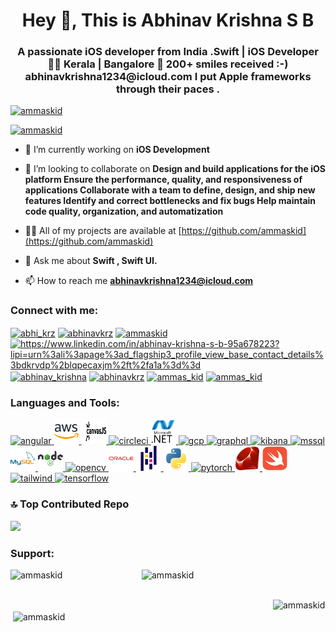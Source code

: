 <h1 align="center">Hey 👋, This is Abhinav Krishna S B</h1>
<h3 align="center">A passionate iOS developer from India .Swift | iOS Developer 🧑‍💻 Kerala | Bangalore 📍 200+ smiles received :-) abhinavkrishna1234@icloud.com I put Apple frameworks through their paces .</h3>

<p align="left"> <a href="https://github.com/ryo-ma/github-profile-trophy"><img src="https://github-profile-trophy.vercel.app/?username=ammaskid" alt="ammaskid" /></a> </p>

<p align="left"> <a href="https://twitter.com/ammaskid" target="blank"><img src="https://img.shields.io/twitter/follow/ammaskid?logo=twitter&style=for-the-badge" alt="ammaskid" /></a> </p>

- 🔭 I’m currently working on **iOS Development**

- 👯 I’m looking to collaborate on **Design and build applications for the iOS platform Ensure the performance, quality, and responsiveness of applications Collaborate with a team to define, design, and ship new features Identify and correct bottlenecks and fix bugs Help maintain code quality, organization, and automatization**

- 👨‍💻 All of my projects are available at [https://github.com/ammaskid](https://github.com/ammaskid)

- 💬 Ask me about **Swift , Swift UI.**

- 📫 How to reach me **abhinavkrishna1234@icloud.com**

<h3 align="left">Connect with me:</h3>
<p align="left">
<a href="https://codepen.io/abhi_krz" target="blank"><img align="center" src="https://raw.githubusercontent.com/rahuldkjain/github-profile-readme-generator/master/src/images/icons/Social/codepen.svg" alt="abhi_krz" height="30" width="40" /></a>
<a href="https://dev.to/abhinavkrz" target="blank"><img align="center" src="https://raw.githubusercontent.com/rahuldkjain/github-profile-readme-generator/master/src/images/icons/Social/devto.svg" alt="abhinavkrz" height="30" width="40" /></a>
<a href="https://twitter.com/ammaskid" target="blank"><img align="center" src="https://raw.githubusercontent.com/rahuldkjain/github-profile-readme-generator/master/src/images/icons/Social/twitter.svg" alt="ammaskid" height="30" width="40" /></a>
<a href="https://linkedin.com/in/https://www.linkedin.com/in/abhinav-krishna-s-b-95a678223?lipi=urn%3ali%3apage%3ad_flagship3_profile_view_base_contact_details%3bdkrvdp%2blqpecaxjm%2ft%2fa1a%3d%3d" target="blank"><img align="center" src="https://raw.githubusercontent.com/rahuldkjain/github-profile-readme-generator/master/src/images/icons/Social/linked-in-alt.svg" alt="https://www.linkedin.com/in/abhinav-krishna-s-b-95a678223?lipi=urn%3ali%3apage%3ad_flagship3_profile_view_base_contact_details%3bdkrvdp%2blqpecaxjm%2ft%2fa1a%3d%3d" height="30" width="40" /></a>
<a href="https://stackoverflow.com/users/abhinav_krishna" target="blank"><img align="center" src="https://raw.githubusercontent.com/rahuldkjain/github-profile-readme-generator/master/src/images/icons/Social/stack-overflow.svg" alt="abhinav_krishna" height="30" width="40" /></a>
<a href="https://codesandbox.com/abhinavkrz" target="blank"><img align="center" src="https://raw.githubusercontent.com/rahuldkjain/github-profile-readme-generator/master/src/images/icons/Social/codesandbox.svg" alt="abhinavkrz" height="30" width="40" /></a>
<a href="https://kaggle.com/ammas_kid" target="blank"><img align="center" src="https://raw.githubusercontent.com/rahuldkjain/github-profile-readme-generator/master/src/images/icons/Social/kaggle.svg" alt="ammas_kid" height="30" width="40" /></a>
<a href="https://instagram.com/ammas_kid" target="blank"><img align="center" src="https://raw.githubusercontent.com/rahuldkjain/github-profile-readme-generator/master/src/images/icons/Social/instagram.svg" alt="ammas_kid" height="30" width="40" /></a>
</p>

<h3 align="left">Languages and Tools:</h3>
<p align="left"> <a href="https://angular.io" target="_blank" rel="noreferrer"> <img src="https://angular.io/assets/images/logos/angular/angular.svg" alt="angular" width="40" height="40"/> </a> <a href="https://aws.amazon.com" target="_blank" rel="noreferrer"> <img src="https://raw.githubusercontent.com/devicons/devicon/master/icons/amazonwebservices/amazonwebservices-original-wordmark.svg" alt="aws" width="40" height="40"/> </a> <a href="https://canvasjs.com" target="_blank" rel="noreferrer"> <img src="https://raw.githubusercontent.com/Hardik0307/Hardik0307/master/assets/canvasjs-charts.svg" alt="canvasjs" width="40" height="40"/> </a> <a href="https://circleci.com" target="_blank" rel="noreferrer"> <img src="https://www.vectorlogo.zone/logos/circleci/circleci-icon.svg" alt="circleci" width="40" height="40"/> </a> <a href="https://dotnet.microsoft.com/" target="_blank" rel="noreferrer"> <img src="https://raw.githubusercontent.com/devicons/devicon/master/icons/dot-net/dot-net-original-wordmark.svg" alt="dotnet" width="40" height="40"/> </a> <a href="https://cloud.google.com" target="_blank" rel="noreferrer"> <img src="https://www.vectorlogo.zone/logos/google_cloud/google_cloud-icon.svg" alt="gcp" width="40" height="40"/> </a> <a href="https://graphql.org" target="_blank" rel="noreferrer"> <img src="https://www.vectorlogo.zone/logos/graphql/graphql-icon.svg" alt="graphql" width="40" height="40"/> </a> <a href="https://www.elastic.co/kibana" target="_blank" rel="noreferrer"> <img src="https://www.vectorlogo.zone/logos/elasticco_kibana/elasticco_kibana-icon.svg" alt="kibana" width="40" height="40"/> </a> <a href="https://www.microsoft.com/en-us/sql-server" target="_blank" rel="noreferrer"> <img src="https://www.svgrepo.com/show/303229/microsoft-sql-server-logo.svg" alt="mssql" width="40" height="40"/> </a> <a href="https://www.mysql.com/" target="_blank" rel="noreferrer"> <img src="https://raw.githubusercontent.com/devicons/devicon/master/icons/mysql/mysql-original-wordmark.svg" alt="mysql" width="40" height="40"/> </a> <a href="https://nodejs.org" target="_blank" rel="noreferrer"> <img src="https://raw.githubusercontent.com/devicons/devicon/master/icons/nodejs/nodejs-original-wordmark.svg" alt="nodejs" width="40" height="40"/> </a> <a href="https://opencv.org/" target="_blank" rel="noreferrer"> <img src="https://www.vectorlogo.zone/logos/opencv/opencv-icon.svg" alt="opencv" width="40" height="40"/> </a> <a href="https://www.oracle.com/" target="_blank" rel="noreferrer"> <img src="https://raw.githubusercontent.com/devicons/devicon/master/icons/oracle/oracle-original.svg" alt="oracle" width="40" height="40"/> </a> <a href="https://pandas.pydata.org/" target="_blank" rel="noreferrer"> <img src="https://raw.githubusercontent.com/devicons/devicon/2ae2a900d2f041da66e950e4d48052658d850630/icons/pandas/pandas-original.svg" alt="pandas" width="40" height="40"/> </a> <a href="https://www.python.org" target="_blank" rel="noreferrer"> <img src="https://raw.githubusercontent.com/devicons/devicon/master/icons/python/python-original.svg" alt="python" width="40" height="40"/> </a> <a href="https://pytorch.org/" target="_blank" rel="noreferrer"> <img src="https://www.vectorlogo.zone/logos/pytorch/pytorch-icon.svg" alt="pytorch" width="40" height="40"/> </a> <a href="https://www.ruby-lang.org/en/" target="_blank" rel="noreferrer"> <img src="https://raw.githubusercontent.com/devicons/devicon/master/icons/ruby/ruby-original.svg" alt="ruby" width="40" height="40"/> </a> <a href="https://developer.apple.com/swift/" target="_blank" rel="noreferrer"> <img src="https://raw.githubusercontent.com/devicons/devicon/master/icons/swift/swift-original.svg" alt="swift" width="40" height="40"/> </a> <a href="https://tailwindcss.com/" target="_blank" rel="noreferrer"> <img src="https://www.vectorlogo.zone/logos/tailwindcss/tailwindcss-icon.svg" alt="tailwind" width="40" height="40"/> </a> <a href="https://www.tensorflow.org" target="_blank" rel="noreferrer"> <img src="https://www.vectorlogo.zone/logos/tensorflow/tensorflow-icon.svg" alt="tensorflow" width="40" height="40"/> </a> </p>

### 🔝 Top Contributed Repo
![](https://github-contributor-stats.vercel.app/api?username=ammaskid&limit=5&theme=flat&combine_all_yearly_contributions=true)
 
<h3 align="left">Support:</h3>
<p><a href="https://www.buymeacoffee.com/ammaskid"> <img align="left" src="https://cdn.buymeacoffee.com/buttons/v2/default-yellow.png" height="50" width="210" alt="ammaskid" /></a><a href="https://ko-fi.com/ammaskid"> <img align="left" src="https://cdn.ko-fi.com/cdn/kofi3.png?v=3" height="50" width="210" alt="ammaskid" /></a></p><br><br>

<p><img align="left" src="https://github-readme-stats.vercel.app/api/top-langs?username=ammaskid&show_icons=true&theme=merko&locale=en&layout=compact" alt="ammaskid" /></p>

<p>&nbsp;<img align="center" src="https://github-readme-stats.vercel.app/api?username=ammaskid&show_icons=true&theme=tokyonight&title_color=fff700&text_color=eeff00&locale=en" alt="ammaskid" /></p>


